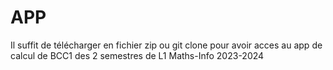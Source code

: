 # APP

Il suffit de télécharger en fichier zip ou git clone pour avoir acces au app de calcul de BCC1 des 2 semestres de L1 Maths-Info 2023-2024

